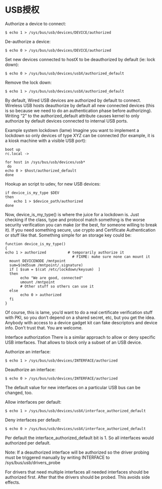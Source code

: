 USB授权
====

Authorize a device to connect:

	$ echo 1 > /sys/bus/usb/devices/DEVICE/authorized

De-authorize a device:

	$ echo 0 > /sys/bus/usb/devices/DEVICE/authorized

Set new devices connected to hostX to be deauthorized by default (ie: lock down):

	$ echo 0 > /sys/bus/usb/devices/usbX/authorized_default

Remove the lock down:

	$ echo 1 > /sys/bus/usb/devices/usbX/authorized_default

By default, Wired USB devices are authorized by default to connect. Wireless USB hosts deauthorize by default all new connected devices (this is so because we need to do an authentication phase before authorizing). Writing “2” to the authorized_default attribute causes kernel to only authorize by default devices connected to internal USB ports.

Example system lockdown (lame)
Imagine you want to implement a lockdown so only devices of type XYZ can be connected (for example, it is a kiosk machine with a visible USB port):

	boot up
	rc.local ->

	for host in /sys/bus/usb/devices/usb*
	 do
	echo 0 > $host/authorized_default
 	done

Hookup an script to udev, for new USB devices:

	if device_is_my_type $DEV
	then
		echo 1 > $device_path/authorized
	done

Now, device_is_my_type() is where the juice for a lockdown is. Just checking if the class, type and protocol match something is the worse security verification you can make (or the best, for someone willing to break it). If you need something secure, use crypto and Certificate Authentication or stuff like that. Something simple for an storage key could be:

	function device_is_my_type()
	{
	echo 1 > authorized          # temporarily authorize it
	                               # FIXME: make sure none can mount it
	  mount DEVICENODE /mntpoint
	  sum=$(md5sum /mntpoint/.signature)
	  if [ $sum = $(cat /etc/lockdown/keysum)  ]
	  then
	       echo "We are good, connected"
	       umount /mntpoint
	       # Other stuff so others can use it
	  else
	       echo 0 > authorized
	  fi
	}

Of course, this is lame, you’d want to do a real certificate verification stuff with PKI, so you don’t depend on a shared secret, etc, but you get the idea. Anybody with access to a device gadget kit can fake descriptors and device info. Don’t trust that. You are welcome.

Interface authorization
There is a similar approach to allow or deny specific USB interfaces. That allows to block only a subset of an USB device.

Authorize an interface:

	$ echo 1 > /sys/bus/usb/devices/INTERFACE/authorized

Deauthorize an interface:

	$ echo 0 > /sys/bus/usb/devices/INTERFACE/authorized
The default value for new interfaces on a particular USB bus can be changed, too.

Allow interfaces per default:

	$ echo 1 > /sys/bus/usb/devices/usbX/interface_authorized_default

Deny interfaces per default:

	$ echo 0 > /sys/bus/usb/devices/usbX/interface_authorized_default

Per default the interface_authorized_default bit is 1. So all interfaces would authorized per default.

Note:
If a deauthorized interface will be authorized so the driver probing must be triggered manually by writing INTERFACE to /sys/bus/usb/drivers_probe

For drivers that need multiple interfaces all needed interfaces should be authorized first. After that the drivers should be probed. This avoids side effects.
